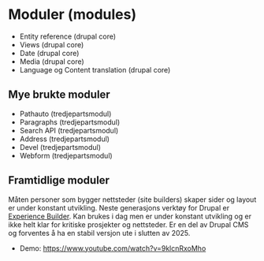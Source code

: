# Moduler (modules)

* Entity reference (drupal core)
* Views (drupal core)
* Date (drupal core)
* Media (drupal core)
* Language og Content translation (drupal core)

## Mye brukte moduler

* Pathauto (tredjepartsmodul)
* Paragraphs (tredjepartsmodul)
* Search API (tredjepartsmodul)
* Address (tredjepartsmodul)
* Devel (tredjepartsmodul)
* Webform (tredjepartsmodul)

## Framtidlige moduler

Måten personer som bygger nettsteder (site builders) skaper sider og layout er under konstant utvikling. Neste generasjons verktøy for Drupal er [Experience Builder](https://www.drupal.org/project/experience_builder). Kan brukes i dag men er under konstant utvikling og er ikke helt klar for kritiske prosjekter og nettsteder. Er en del av Drupal CMS og forventes å ha en stabil versjon ute i slutten av 2025.

* Demo: https://www.youtube.com/watch?v=9klcnRxoMho
